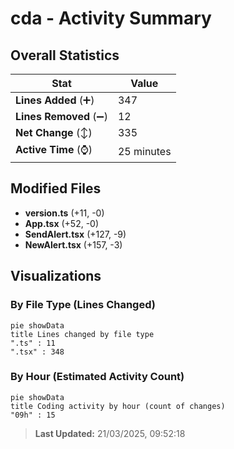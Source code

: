 # cda - Activity Summary 

## Overall Statistics

| Stat                   | Value                                                             |
| ---------------------- | ----------------------------------------------------------------- |
| **Lines Added** (➕)   | 347                                          |
| **Lines Removed** (➖) | 12                                        |
| **Net Change** (↕)    | 335                |
| **Active Time** (⌚)   | 25 minutes |


## Modified Files
- **version.ts** (+11, -0)
- **App.tsx** (+52, -0)
- **SendAlert.tsx** (+127, -9)
- **NewAlert.tsx** (+157, -3)

## Visualizations

### By File Type (Lines Changed)

```mermaid
pie showData
title Lines changed by file type
".ts" : 11
".tsx" : 348
```

### By Hour (Estimated Activity Count)

```mermaid
pie showData
title Coding activity by hour (count of changes)
"09h" : 15
```


> **Last Updated:** 21/03/2025, 09:52:18